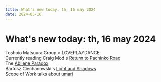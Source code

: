 ```yaml
---
title: What's new today: th, 16 may 2024
date: 2024-05-16
---
```


# What's new today: th, 16 may 2024

Toshoio Matsuura Group > LOVEPLAYDANCE  
Currently reading Craig Mod's [Return to Pachinko Road](https://craigmod.com/ridgeline/186/)  
The [Abilene Paradox](https://en.wikipedia.org/wiki/Abilene_paradox)  
Bartosz Ciechanowski's [Light and Shadows](https://ciechanow.ski/lights-and-shadows/)  
Scope of Work talks about [umari](https://www.scopeofwork.net/il-campionato-mondiale-di-umari/)  
